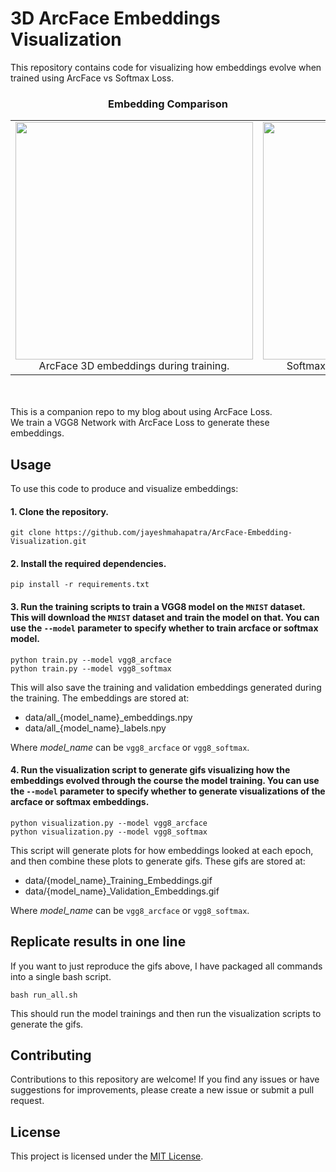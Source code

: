 
# 3D ArcFace Embeddings Visualization

This repository contains code for visualizing how embeddings evolve when trained using ArcFace vs Softmax Loss.


<div align="center">
   <h3>Embedding Comparison</h3>
   <table>
      <tr>
         <td align="center">
            <img src="data/vgg8_arcface_Training_Embeddings.gif" width="380" height="380" />
            <br />
            ArcFace 3D embeddings during training.
         </td>
         <td align="center">
            <img src="data/vgg8_softmax_Training_Embeddings.gif" width="380" height="380" />
            <br />
            Softmax 3D embeddings during training.
         </td>
      </tr>
   </table>
</div>

<br />
<br />
This is a companion repo to my blog about using ArcFace Loss.<br />
We train a VGG8 Network with ArcFace Loss to generate these embeddings.
<br />

## Usage

To use this code to produce and visualize embeddings:

#### 1. Clone the repository.
```
git clone https://github.com/jayeshmahapatra/ArcFace-Embedding-Visualization.git
```

#### 2. Install the required dependencies.
```
pip install -r requirements.txt
```

#### 3. Run the training scripts to train a VGG8 model on the `MNIST` dataset. This will download the `MNIST` dataset and train the model on that. You can use the `--model` parameter to specify whether to train arcface or softmax model.

```
python train.py --model vgg8_arcface
python train.py --model vgg8_softmax
```

This will also save the training and validation embeddings generated during the training. The embeddings are stored at:

- data/all_{model_name}_embeddings.npy
- data/all_{model_name}_labels.npy

Where *model_name* can be `vgg8_arcface` or `vgg8_softmax`.


#### 4. Run the visualization script to generate gifs visualizing how the embeddings evolved through the course the model training. You can use the `--model` parameter to specify whether to generate visualizations of the arcface or softmax embeddings.

```
python visualization.py --model vgg8_arcface
python visualization.py --model vgg8_softmax
```

This script will generate plots for how embeddings looked at each epoch, and then combine these plots to generate gifs. These gifs are stored at:


- data/{model_name}_Training_Embeddings.gif
- data/{model_name}_Validation_Embeddings.gif

Where *model_name* can be `vgg8_arcface` or `vgg8_softmax`.

## Replicate results in one line
If you want to just reproduce the gifs above, I have packaged all commands into a single bash script.
```
bash run_all.sh
```
This should run the model trainings and then run the visualization scripts to generate the gifs.

## Contributing

Contributions to this repository are welcome! If you find any issues or have suggestions for improvements, please create a new issue or submit a pull request.

## License

This project is licensed under the [MIT License](LICENSE).

